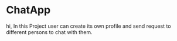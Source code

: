 # ChatApp
hi, In this Project user can create its own profile and send request to different persons  to chat with them.
